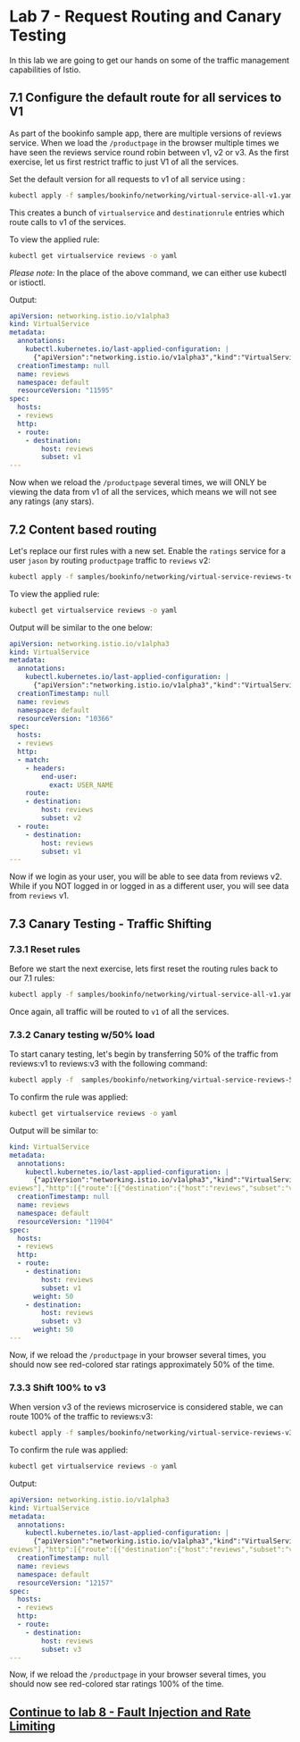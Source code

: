 # Lab 7 - Request Routing and Canary Testing

In this lab we are going to get our hands on some of the traffic management capabilities of Istio.

## 7.1 Configure the default route for all services to V1

As part of the bookinfo sample app, there are multiple versions of reviews service. When we load the `/productpage` in the browser multiple times we have seen the reviews service round robin between v1, v2 or v3. As the first exercise, let us first restrict traffic to just V1 of all the services.

Set the default version for all requests to v1 of all service using :

```sh
kubectl apply -f samples/bookinfo/networking/virtual-service-all-v1.yaml 
```

This creates a bunch of `virtualservice` and `destinationrule` entries which route calls to v1 of the services.

To view the applied rule:
```sh
kubectl get virtualservice reviews -o yaml
```

*Please note:* In the place of the above command, we can either use kubectl or istioctl.


Output:
```yaml
apiVersion: networking.istio.io/v1alpha3
kind: VirtualService
metadata:
  annotations:
    kubectl.kubernetes.io/last-applied-configuration: |
      {"apiVersion":"networking.istio.io/v1alpha3","kind":"VirtualService","metadata":{"annotations":{},"name":"reviews","namespace":"default"},"spec":{"hosts":["reviews"],"http":[{"route":[{"destination":{"host":"reviews","subset":"v1"}}]}]}}
  creationTimestamp: null
  name: reviews
  namespace: default
  resourceVersion: "11595"
spec:
  hosts:
  - reviews
  http:
  - route:
    - destination:
        host: reviews
        subset: v1
---
```

Now when we reload the `/productpage` several times, we will ONLY be viewing the data from v1 of all the services, which means we will not see any ratings (any stars).


## 7.2 Content based routing

Let's replace our first rules with a new set. Enable the `ratings` service for a user `jason` by routing `productpage` traffic to `reviews` v2:

```sh
kubectl apply -f samples/bookinfo/networking/virtual-service-reviews-test-v2.yaml
```


To view the applied rule:
```sh
kubectl get virtualservice reviews -o yaml
```

Output will be similar to the one below:
```yaml
apiVersion: networking.istio.io/v1alpha3
kind: VirtualService
metadata:
  annotations:
    kubectl.kubernetes.io/last-applied-configuration: |
      {"apiVersion":"networking.istio.io/v1alpha3","kind":"VirtualService","metadata":{"annotations":{},"name":"reviews","namespace":"default"},"spec":{"hosts":["reviews"],"http":[{"match":[{"headers":{"end-user":{"exact":"USER_NAME"}}}],"route":[{"destination":{"host":"reviews","subset":"v2"}}]},{"route":[{"destination":{"host":"reviews","subset":"v1"}}]}]}}
  creationTimestamp: null
  name: reviews
  namespace: default
  resourceVersion: "10366"
spec:
  hosts:
  - reviews
  http:
  - match:
    - headers:
        end-user:
          exact: USER_NAME
    route:
    - destination:
        host: reviews
        subset: v2
  - route:
    - destination:
        host: reviews
        subset: v1
---
```

Now if we login as your user, you will be able to see data from reviews v2. While if you NOT logged in or logged in as a different user, you will see data from `reviews` v1.


## 7.3 Canary Testing - Traffic Shifting

### 7.3.1 Reset rules
Before we start the next exercise, lets first reset the routing rules back to our 7.1 rules:

```sh
kubectl apply -f samples/bookinfo/networking/virtual-service-all-v1.yaml 
```

Once again, all traffic will be routed to `v1` of all the services. 

### 7.3.2 Canary testing w/50% load
To start canary testing, let's begin by transferring 50% of the traffic from reviews:v1 to reviews:v3 with the following command:

```sh
kubectl apply -f  samples/bookinfo/networking/virtual-service-reviews-50-v3.yaml
```

To confirm the rule was applied:
```sh
kubectl get virtualservice reviews -o yaml
```

Output will be similar to:
```yaml
kind: VirtualService
metadata:
  annotations:
    kubectl.kubernetes.io/last-applied-configuration: |
      {"apiVersion":"networking.istio.io/v1alpha3","kind":"VirtualService","metadata":{"annotations":{},"name":"reviews","namespace":"default"},"spec":{"hosts":["r
eviews"],"http":[{"route":[{"destination":{"host":"reviews","subset":"v1"},"weight":50},{"destination":{"host":"reviews","subset":"v3"},"weight":50}]}]}}
  creationTimestamp: null
  name: reviews
  namespace: default
  resourceVersion: "11904"
spec:
  hosts:
  - reviews
  http:
  - route:
    - destination:
        host: reviews
        subset: v1
      weight: 50
    - destination:
        host: reviews
        subset: v3
      weight: 50
---
```

Now, if we reload the `/productpage` in your browser several times, you should now see red-colored star ratings approximately 50% of the time.


### 7.3.3 Shift 100% to v3
When version v3 of the reviews microservice is considered stable, we can route 100% of the traffic to reviews:v3:

```sh
kubectl apply -f samples/bookinfo/networking/virtual-service-reviews-v3.yaml
```

To confirm the rule was applied:
```sh
kubectl get virtualservice reviews -o yaml
```
Output:
```yaml
apiVersion: networking.istio.io/v1alpha3
kind: VirtualService
metadata:
  annotations:
    kubectl.kubernetes.io/last-applied-configuration: |
      {"apiVersion":"networking.istio.io/v1alpha3","kind":"VirtualService","metadata":{"annotations":{},"name":"reviews","namespace":"default"},"spec":{"hosts":["r
eviews"],"http":[{"route":[{"destination":{"host":"reviews","subset":"v3"}}]}]}}
  creationTimestamp: null
  name: reviews
  namespace: default
  resourceVersion: "12157"
spec:
  hosts:
  - reviews
  http:
  - route:
    - destination:
        host: reviews
        subset: v3
---
```

Now, if we reload the `/productpage` in your browser several times, you should now see red-colored star ratings 100% of the time.

## [Continue to lab 8 - Fault Injection and Rate Limiting](../lab-8/README.md)
